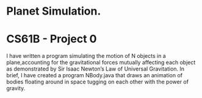 # Planet Simulation.
# CS61B - Project 0

I have written a program simulating the motion of N objects in a plane,accounting for the gravitational forces mutually affecting each object as demonstrated by Sir Isaac Newton’s Law of Universal Gravitation.
In brief, I have created a program NBody.java that draws an animation of bodies floating around in space tugging on each other with the power of gravity.

